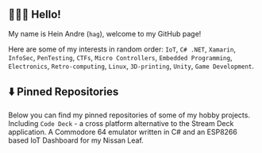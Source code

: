 ## 👨🏻‍💻 Hello!

My name is Hein Andre (`hag`), welcome to my GitHub page!

Here are some of my interests in random order: `IoT`, `C# .NET`, `Xamarin`, `InfoSec`, `PenTesting`, `CTFs`, `Micro Controllers`, `Embedded Programming`, `Electronics`, `Retro-computing`, `Linux`, `3D-printing`, `Unity`, `Game Development`.

<!--
## 📝 CTF Writeups

I like to participate in [CTFs](https://en.wikipedia.org/wiki/Capture_the_flag_(cybersecurity)) and here are some of my writeups from past ones.

| Year | Name                          | Team | Repo                                                                             | Placement                             |
|------|-------------------------------|------|----------------------------------------------------------------------------------|---------------------------------------|
| 202x | TryHackMe                     | hag  | [ctf-thm-public](https://github.com/hagronnestad/ctf-thm-public)                 | [Top 1%](https://tryhackme.com/p/hag) |
| 2021 | River Security Xmas Challenge | hag  | [ctf-rsxc-2021](https://github.com/hagronnestad/ctf-rsxc-2021)                   |                                       |
| 2021 | Equinor CTF                   | IK   | [ctf-equinor-21](https://github.com/hagronnestad/ctf-equinor-21)                 | 12 / 79                               |
| 2021 | OP Holmgang                   | IK   | [ctf-op-holmgang](https://github.com/hagronnestad/ctf-op-holmgang)               | 22 / 188                              |
| 2021 | H@ctivityCon                  | hag  | [ctf-hacktivitycon-2021](https://github.com/hagronnestad/ctf-hacktivitycon-2021) | 210 / 2527                            |
-->


## ⬇️ Pinned Repositories

Below you can find my pinned repositories of some of my hobby projects. Including `Code Deck` - a cross platform alternative to the Stream Deck application. A Commodore 64 emulator written in C# and an ESP8266 based IoT Dashboard for my Nissan Leaf.

<!--
<h3 align="left">Languages and Tools:</h3>
<p align="left">
    <img src="https://raw.githubusercontent.com/devicons/devicon/master/icons/android/android-original-wordmark.svg" alt="android" width="40" height="40"/>
    <img src="https://cdn.worldvectorlogo.com/logos/arduino-1.svg" alt="arduino" width="40" height="40"/>
    <img src="https://www.vectorlogo.zone/logos/microsoft_azure/microsoft_azure-icon.svg" alt="azure" width="40" height="40"/>
    <img src="https://www.vectorlogo.zone/logos/gnu_bash/gnu_bash-icon.svg" alt="bash" width="40" height="40"/>
    <img src="https://raw.githubusercontent.com/devicons/devicon/master/icons/c/c-original.svg" alt="c" width="40" height="40"/>
    <img src="https://raw.githubusercontent.com/devicons/devicon/master/icons/csharp/csharp-original.svg" alt="csharp" width="40" height="40"/>
    <img src="https://raw.githubusercontent.com/devicons/devicon/master/icons/css3/css3-original-wordmark.svg" alt="css3" width="40" height="40"/>
    <img src="https://raw.githubusercontent.com/devicons/devicon/master/icons/docker/docker-original-wordmark.svg" alt="docker" width="40" height="40"/>
    <img src="https://raw.githubusercontent.com/devicons/devicon/master/icons/dot-net/dot-net-original-wordmark.svg" alt="dotnet" width="40" height="40"/>
    <img src="https://www.vectorlogo.zone/logos/google_cloud/google_cloud-icon.svg" alt="gcp" width="40" height="40"/>
    <img src="https://www.vectorlogo.zone/logos/git-scm/git-scm-icon.svg" alt="git" width="40" height="40"/>
    <img src="https://raw.githubusercontent.com/devicons/devicon/master/icons/html5/html5-original-wordmark.svg" alt="html5" width="40" height="40"/>
    <img src="https://raw.githubusercontent.com/devicons/devicon/master/icons/linux/linux-original.svg" alt="linux" width="40" height="40"/>
    <img src="https://www.svgrepo.com/show/303229/microsoft-sql-server-logo.svg" alt="mssql" width="40" height="40"/>
    <img src="https://raw.githubusercontent.com/devicons/devicon/master/icons/mysql/mysql-original-wordmark.svg" alt="mysql" width="40" height="40"/>
    <img src="https://raw.githubusercontent.com/devicons/devicon/master/icons/nginx/nginx-original.svg" alt="nginx" width="40" height="40"/>
    <img src="https://raw.githubusercontent.com/devicons/devicon/master/icons/php/php-original.svg" alt="php" width="40" height="40"/>
    <img src="https://raw.githubusercontent.com/devicons/devicon/master/icons/python/python-original.svg" alt="python" width="40" height="40"/>
    <img src="https://www.vectorlogo.zone/logos/unity3d/unity3d-icon.svg" alt="unity" width="40" height="40"/>
    <img src="https://raw.githubusercontent.com/detain/svg-logos/780f25886640cef088af994181646db2f6b1a3f8/svg/xamarin.svg" alt="xamarin" width="40" height="40"/>
</p>
-->
